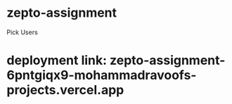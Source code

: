 # zepto-assignment
Pick Users

# deployment link: zepto-assignment-6pntgiqx9-mohammadravoofs-projects.vercel.app
